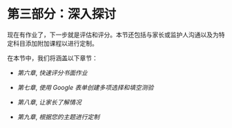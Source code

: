 # 第三部分：深入探讨

现在有作业了，下一步就是评估和评分。本节还包括与家长或监护人沟通以及为特定科目添加附加课程以进行定制。

在本节中，我们将涵盖以下章节：

+   *第六章*, *快速评分书面作业*

+   *第七章*, *使用 Google 表单创建多项选择和填空测验*

+   *第八章*, *让家长了解情况*

+   *第九章*, *根据您的主题进行定制*
